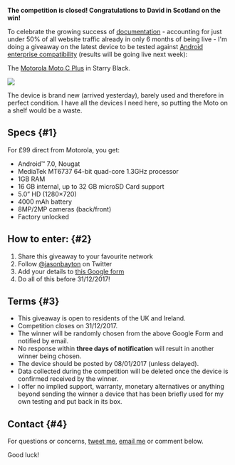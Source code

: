 <!---
title: "Moto C Plus giveaway"
date: "2017-12-11"
categories:
  - "mobile"
tags:
  - "android"
  - "android-enterprise"
  - "competition"
  - "documentation"
  - "giveaway"
  - "motorola"
  - "win"
--->

**The competition is closed! Congratulations to David in Scotland on the win!**

To celebrate the growing success of [documentation](/docs) - accounting for just under 50% of all website traffic already in only 6 months of being live - I'm doing a giveaway on the latest device to be tested against [Android enterprise compatibility](/docs/enterprise-mobility/android/android-enterprise-device-support/) (results will be going live next week):

The [Motorola Moto C Plus](https://www.motorola.com/we/products/moto-c-plus) in Starry Black.

![](/wp-content/uploads/2017/12/moto-cplus-blk-1000-e1513002465357-408x500.png)

The device is brand new (arrived yesterday), barely used and therefore in perfect condition. I have all the devices I need here, so putting the Moto on a shelf would be a waste.

## Specs {#1}

For £99 direct from Motorola, you get:

- Android™ 7.0, Nougat
- MediaTek MT6737 64-bit quad-core 1.3GHz processor
- 1GB RAM
- 16 GB internal, up to 32 GB microSD Card support
- 5.0” HD (1280×720)
- 4000 mAh battery
- 8MP/2MP cameras (back/front)
- Factory unlocked

## How to enter: {#2}

1. Share this giveaway to your favourite network
2. Follow [@jasonbayton](https://twitter.com/jasonbayton) on Twitter
3. Add your details to [this Google form](https://docs.google.com/forms/d/e/1FAIpQLSeUxIBkEVubqx_Rbby9XQn5RJedIF2_IoFM5C0MqsAjKJ5NEQ/viewform?usp=sf_link)
4. Do all of this before 31/12/2017!

## Terms {#3}

- This giveaway is open to residents of the UK and Ireland.
- Competition closes on 31/12/2017.
- The winner will be randomly chosen from the above Google Form and notified by email.
- No response within **three days of notification** will result in another winner being chosen.
- The device should be posted by 08/01/2017 (unless delayed).
- Data collected during the competition will be deleted once the device is confirmed received by the winner.
- I offer no implied support, warranty, monetary alternatives or anything beyond sending the winner a device that has been briefly used for my own testing and put back in its box.

## Contact {#4}

For questions or concerns, [tweet me](https://twitter.com/jasonbayton), [email me](mailto:jason@bayton.org) or comment below.

Good luck!
